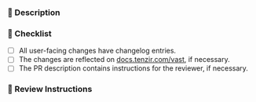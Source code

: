 ### :notebook_with_decorative_cover: Description

<!-- Describe the change you've made in this section. -->

### :memo: Checklist

- [ ] All user-facing changes have changelog entries.
- [ ] The changes are reflected on [docs.tenzir.com/vast](https://docs.tenzir.com/vast), if necessary.
- [ ] The PR description contains instructions for the reviewer, if necessary.

### :dart: Review Instructions

<!-- Provide instructions for the reviewer here, e.g., review this pull request commit-by-commit, or file-by-file. -->
